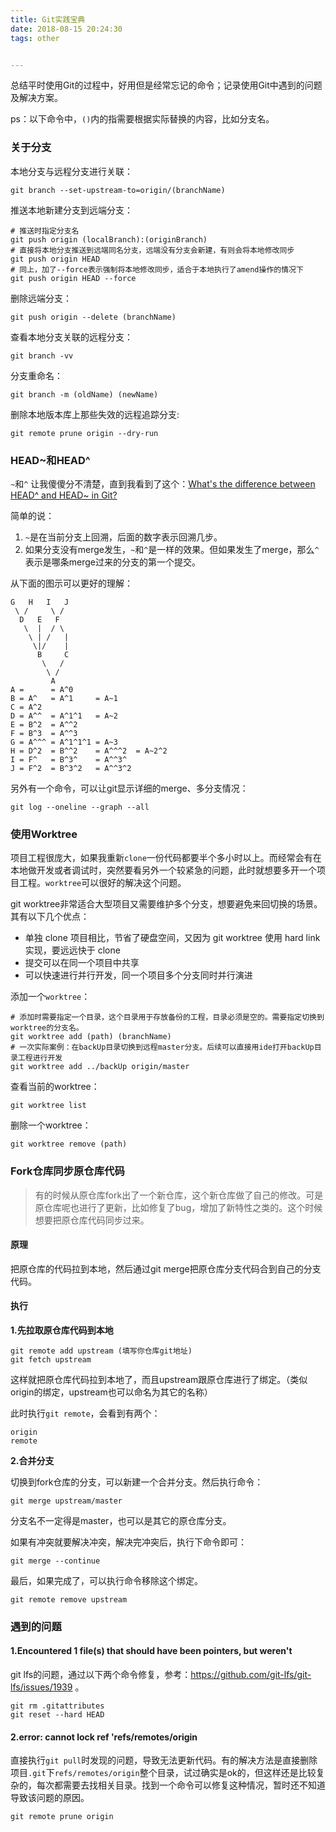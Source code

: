 ```yaml
---
title: Git实践宝典
date: 2018-08-15 20:24:30
tags: other


---
```


总结平时使用Git的过程中，好用但是经常忘记的命令；记录使用Git中遇到的问题及解决方案。

<!--more-->

ps：以下命令中，`()`内的指需要根据实际替换的内容，比如分支名。

### 关于分支

本地分支与远程分支进行关联：

```shell
git branch --set-upstream-to=origin/(branchName)
```

推送本地新建分支到远端分支：

```shell
# 推送时指定分支名
git push origin (localBranch):(originBranch)
# 直接将本地分支推送到远端同名分支，远端没有分支会新建，有则会将本地修改同步
git push origin HEAD
# 同上，加了--force表示强制将本地修改同步，适合于本地执行了amend操作的情况下
git push origin HEAD --force
```

删除远端分支：

```shell
git push origin --delete (branchName)
```

查看本地分支关联的远程分支：

```shell
git branch -vv
```

分支重命名：

```shell
git branch -m (oldName) (newName)
```

删除本地版本库上那些失效的远程追踪分支:

```shell
git remote prune origin --dry-run
```

### HEAD~和HEAD^

`~`和`^` 让我傻傻分不清楚，直到我看到了这个：[What's the difference between HEAD^ and HEAD~ in Git?](https://stackoverflow.com/questions/2221658/whats-the-difference-between-head-and-head-in-git)

简单的说：

1. `~`是在当前分支上回溯，后面的数字表示回溯几步。
2. 如果分支没有merge发生，`~`和`^`是一样的效果。但如果发生了merge，那么`^`表示是哪条merge过来的分支的第一个提交。

从下面的图示可以更好的理解：

```
G   H   I   J
 \ /     \ /
  D   E   F
   \  |  / \
    \ | /   |
     \|/    |
      B     C
       \   /
        \ /
         A
A =      = A^0
B = A^   = A^1     = A~1
C = A^2
D = A^^  = A^1^1   = A~2
E = B^2  = A^^2
F = B^3  = A^^3
G = A^^^ = A^1^1^1 = A~3
H = D^2  = B^^2    = A^^^2  = A~2^2
I = F^   = B^3^    = A^^3^
J = F^2  = B^3^2   = A^^3^2
```

另外有一个命令，可以让git显示详细的merge、多分支情况：

```shell
git log --oneline --graph --all
```

### 使用Worktree

项目工程很庞大，如果我重新`clone`一份代码都要半个多小时以上。而经常会有在本地做开发或者调试时，突然要看另外一个较紧急的问题，此时就想要多开一个项目工程。`worktree`可以很好的解决这个问题。

git worktree非常适合大型项目又需要维护多个分支，想要避免来回切换的场景。其有以下几个优点：

- 单独 clone 项目相比，节省了硬盘空间，又因为 git worktree 使用 hard link 实现，要远远快于 clone
- 提交可以在同一个项目中共享
- 可以快速进行并行开发，同一个项目多个分支同时并行演进

添加一个`worktree`：

```shell
# 添加时需要指定一个目录，这个目录用于存放备份的工程，目录必须是空的。需要指定切换到worktree的分支名。
git worktree add (path) (branchName)
# 一次实际案例：在backUp目录切换到远程master分支。后续可以直接用ide打开backUp目录工程进行开发
git worktree add ../backUp origin/master
```

查看当前的worktree：

```shell
git worktree list
```

删除一个worktree：

```shell
git worktree remove (path)
```

### Fork仓库同步原仓库代码

> 有的时候从原仓库fork出了一个新仓库，这个新仓库做了自己的修改。可是原仓库呢也进行了更新，比如修复了bug，增加了新特性之类的。这个时候想要把原仓库代码同步过来。

#### 原理

把原仓库的代码拉到本地，然后通过git merge把原仓库分支代码合到自己的分支代码。

#### 执行

**1.先拉取原仓库代码到本地**

```shell
git remote add upstream (填写你仓库git地址)
git fetch upstream
```

这样就把原仓库代码拉到本地了，而且upstream跟原仓库进行了绑定。（类似origin的绑定，upstream也可以命名为其它的名称）

此时执行`git remote`，会看到有两个：

```
origin
remote
```

**2.合并分支**

切换到fork仓库的分支，可以新建一个合并分支。然后执行命令：

```shell
git merge upstream/master
```

分支名不一定得是master，也可以是其它的原仓库分支。

如果有冲突就要解决冲突，解决完冲突后，执行下命令即可：

```shell
git merge --continue
```

最后，如果完成了，可以执行命令移除这个绑定。

```shell
git remote remove upstream
```

### 遇到的问题

#### 1.Encountered 1 file(s) that should have been pointers, but weren't

git lfs的问题，通过以下两个命令修复，参考：https://github.com/git-lfs/git-lfs/issues/1939 。

```shell
git rm .gitattributes
git reset --hard HEAD
```

#### 2.error: cannot lock ref 'refs/remotes/origin

直接执行`git pull`时发现的问题，导致无法更新代码。有的解决方法是直接删除项目`.git`下`refs/remotes/origin`整个目录，试过确实是ok的，但这样还是比较复杂的，每次都需要去找相关目录。找到一个命令可以修复这种情况，暂时还不知道导致该问题的原因。

```shell
git remote prune origin
```

